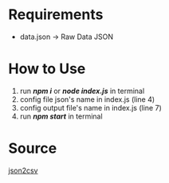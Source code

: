 # Requirements

<ul>
  <li>data.json -> Raw Data JSON
</ul>

# How to Use
<ol>
  <li>run <i><b>npm i</b></i> or <i><b>node index.js</b></i> in terminal</li>
  <li>config file json's name in index.js (line 4)</li>
  <li>config output file's name in index.js (line 7)</li>
  <li>run <i><b>npm start</b></i> in terminal
</ol>

# Source
<a href='https://www.npmjs.com/package/json2csv' target='_blank'>json2csv</a>
